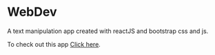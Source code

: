 # WebDev

A text manipulation app created with reactJS and bootstrap css and js.

To check out this app [Click here](https://maytas-git.github.io/WebDev-reactJS/).
